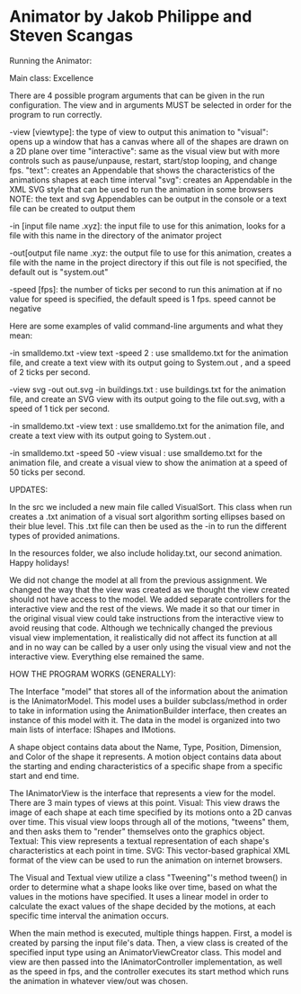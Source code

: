 # Animator by Jakob Philippe and Steven Scangas

Running the Animator:

Main class: Excellence

There are 4 possible program arguments that can be given in the run configuration.
The view and in arguments MUST be selected in order for the program to run correctly.

-view [viewtype]: the type of view to output this animation to
	"visual": opens up a window that has a canvas where all of the shapes are drawn on a 2D plane over time
	"interactive": same as the visual view but with more controls such as pause/unpause, restart, start/stop looping, and change fps. 
	"text": creates an Appendable that shows the characteristics of the animations shapes at each time interval
	"svg": creates an Appendable in the XML SVG style that can be used to run the animation in some browsers 
	NOTE: the text and svg Appendables can be output in the console or a text file can be created to output them


-in [input file name .xyz]: the input file to use for this animation, 
looks for a file with this name in the directory of the animator project

-out[output file name .xyz: the output file to use for this animation, 
creates a file with the name in the project directory
if this out file is not specified, the default out is "system.out"

-speed [fps]: the number of ticks per second to run this animation at
if no value for speed is specified, the default speed is 1 fps. speed cannot be negative

Here are some examples of valid command-line arguments and what they mean:

-in smalldemo.txt -view text -speed 2 : 
use smalldemo.txt for the animation file, 
and create a text view with its output going to System.out , and a speed of 2 ticks per second.

-view svg -out out.svg -in buildings.txt : 
use buildings.txt for the animation file, 
and create an SVG view with its output going to the file out.svg, with a speed of 1 tick per second.

-in smalldemo.txt -view text : 
use smalldemo.txt for the animation file, 
and create a text view with its output going to System.out .

-in smalldemo.txt -speed 50 -view visual : 
use smalldemo.txt for the animation file, 
and create a visual view to show the animation at a speed of 50 ticks per second.

UPDATES:

In the src we included a new main file called VisualSort. This class when run creates a .txt animation of a visual sort algorithm sorting ellipses based on their blue level. This .txt file can then be used as the -in to run the different types of provided animations.

In the resources folder, we also include holiday.txt, our second animation. Happy holidays!

We did not change the model at all from the previous assignment. We changed the way that the view was created as we thought the view created should not have access to the model. We added separate controllers for the interactive view and the rest of the views. We made it so that our timer in the original visual view could take instructions from the interactive view to avoid reusing that code. Although we technically changed the previous visual view implementation, it realistically did not affect its function at all and in no way can be called by a user only using the visual view and not the interactive view. Everything else remained the same. 

HOW THE PROGRAM WORKS (GENERALLY):

The Interface "model" that stores all of the information about the animation is the IAnimatorModel. 
This model uses a builder subclass/method in order to take in information using the AnimationBuilder interface,
then creates an instance of this model with it. The data in the model is organized into two main lists of interface: IShapes and IMotions.

A shape object contains data about the Name, Type, Position, Dimension, and Color of the shape it represents.
A motion object contains data about the starting and ending characteristics of a specific shape from a specific start and end time.

The IAnimatorView is the interface that represents a view for the model. There are 3 main types of views at this point.
Visual: This view draws the image of each shape at each time specified by its motions onto a 2D canvas over time.
This visual view loops through all of the motions, "tweens" them, and then asks them to "render" themselves onto the graphics object.
Textual: This view represents a textual representation of each shape's characteristics at each point in time.
SVG: This vector-based graphical XML format of the view can be used to run the animation on internet browsers.

The Visual and Textual view utilize a class "Tweening"'s method tween() in order to determine what a shape looks like over time,
based on what the values in the motions have specified. It uses a linear model in order to calculate the exact
values of the shape decided by the motions, at each specific time interval the animation occurs. 

When the main method is executed, multiple things happen. First, a model is created by parsing the input file's data.
Then, a view class is created of the specified input type using an AnimatorViewCreator class. This model and view are then
passed into the IAnimatorController implementation, as well as the speed in fps, and the controller executes its
start method which runs the animation in whatever view/out was chosen.

